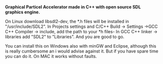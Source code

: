 **Graphical Particel Accelerator made in C++ with open source SDL graphics engine.**

On Linux download libsdl2-dev, the *.h files will be installed in "/usr/include/SDL2". In Projects settings and C/C++ Build -> Settings ->GCC C++ Compiler -> include, add the path to your *h files- In GCC C++ linker -> libraries add "SDL2" to "Libraries". And you are good to go. 

You can install this on Windows also with minGW and Eclipse, although this is really cumbersome an i would advise against it. But if you have spare time you can do it. On MAC it works without faults. 


